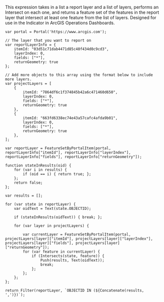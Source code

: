 This expression takes in a list a report layer and a list of layers, performs an Intersect on each one, and returns a feature set of the features in the report layer that intersect at least one feature from the list of layers. Designed for use in the Indicator in ArcGIS Operations Dashboards. 

```
var portal = Portal('https://www.arcgis.com');

// The layer that you want to report on
var reportLayerInfo = {
    itemId: "03d51c71dab4471d85c40f434d0c9cd3",
    layerIndex: 0,
    fields: ["*"],
    returnGeometry: true
};

// Add more objects to this array using the format below to include more layers.
var projectLayers = [
    {
        itemId: "7864df6c1f374845b42a6c471460d650",
        layerIndex: 0,
        fields: ["*"],
        returnGeometry: true
    },
    {
        itemId: "663fd6338ec74e43a57cafc4afda9b01",
        layerIndex: 0,
        fields: ["*"],
        returnGeometry: true
    },
];

var reportLayer = FeatureSetByPortalItem(portal, reportLayerInfo["itemId"], reportLayerInfo["layerIndex"], reportLayerInfo["fields"], reportLayerInfo["returnGeometry"]);

function stateInResults(oid) {
    for (var i in results) {
        if (oid == i) { return true; };
    };
    return false;
};

var results = [];

for (var state in reportLayer) {
    var oidText = Text(state.OBJECTID);

    if (stateInResults(oidText)) { break; };

    for (var layer in projectLayers) {

        var currentLayer = FeatureSetByPortalItem(portal, projectLayers[layer]["itemId"], projectLayers[layer]["layerIndex"], projectLayers[layer]["fields"], projectLayers[layer]["returnGeometry"]);
        for (var feature in currentLayer) {
            if (Intersects(state, feature)) {
                Push(results, Text(oidText));
                break;
            };
        };
    };
};

return Filter(reportLayer, `OBJECTID IN (${Concatenate(results, ',')})`);
```